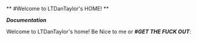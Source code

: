 ** #Welcome to LTDanTaylor's HOME! **

  ***Documentation***

  Welcome to LTDanTaylor's home! Be Nice to me or ***#GET THE FUCK OUT***:
   
  
